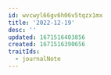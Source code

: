 ```yaml
---
id: wvcwyl66gv6h06v5tqzx1mx
title: '2022-12-19'
desc: ''
updated: 1671516403856
created: 1671516390656
traitIds:
  - journalNote
---
```

